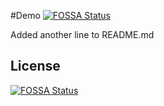 #Demo
[![FOSSA Status](https://app.fossa.io/api/projects/git%2Bgithub.com%2Fdslzuha%2FDemo.svg?type=shield)](https://app.fossa.io/projects/git%2Bgithub.com%2Fdslzuha%2FDemo?ref=badge_shield)

Added another line to README.md


## License
[![FOSSA Status](https://app.fossa.io/api/projects/git%2Bgithub.com%2Fdslzuha%2FDemo.svg?type=large)](https://app.fossa.io/projects/git%2Bgithub.com%2Fdslzuha%2FDemo?ref=badge_large)